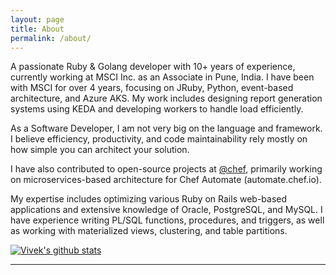 ```yaml
---
layout: page
title: About
permalink: /about/
---
```


A passionate Ruby & Golang developer with 10+ years of experience, currently working at MSCI Inc. as an Associate in Pune, India. I have been with MSCI for over 4 years, focusing on JRuby, Python, event-based architecture, and Azure AKS. My work includes designing report generation systems using KEDA and developing workers to handle load efficiently.

As a Software Developer, I am not very big on the language and framework. I believe efficiency, productivity, and code maintainability rely mostly on how simple you can architect your solution.

I have also contributed to open-source projects at [@chef](https://github.com/chef), primarily working on microservices-based architecture for Chef Automate (automate.chef.io).

My expertise includes optimizing various Ruby on Rails web-based applications and extensive knowledge of Oracle, PostgreSQL, and MySQL. I have experience writing PL/SQL functions, procedures, and triggers, as well as working with materialized views, clustering, and table partitions.

[![Vivek's github stats](https://github-readme-stats.vercel.app/api?username=kvivek1115)](https://github.com/anuraghazra/github-readme-stats)

***
